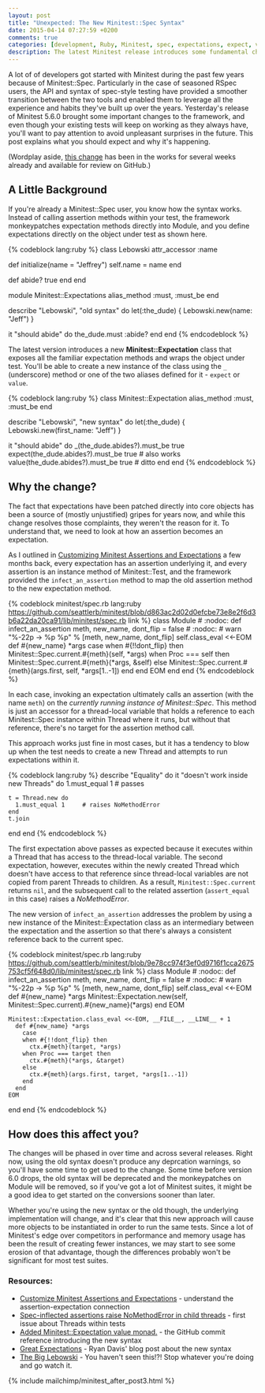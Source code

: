 ```yaml
---
layout: post
title: "Unexpected: The New Minitest::Spec Syntax"
date: 2015-04-14 07:27:59 +0200
comments: true
categories: [development, Ruby, Minitest, spec, expectations, expect, value]
description: The latest Minitest release introduces some fundamental changes for users of Minitest::Spec expectations. Here's everything you need to know about it.
---
```

A lot of of developers got started with Minitest during the past few years because of Minitest::Spec.  Particularly in the case of seasoned RSpec users, the API and syntax of spec-style testing have provided a smoother transition between the two tools and enabled them to leverage all the experience and habits they've built up over the years.  Yesterday's release of Minitest 5.6.0 brought some important changes to the framework, and even though your existing tests will keep on working as they always have, you'll want to pay attention to avoid unpleasant surprises in the future.  This post explains what you should expect and why it's happening.<!--more-->

(Wordplay aside, [this change](https://github.com/seattlerb/minitest/commit/9e78cc974f3ef0d9716f1cca2675753cf5f648d0) has been in the works for several weeks already and available for review on GitHub.)

## A Little Background ##

If you're already a Minitest::Spec user, you know how the syntax works.  Instead of calling assertion methods within your test, the framework monkeypatches expectation methods directly into Module, and you define expectations directly on the object under test as shown here.

{% codeblock lang:ruby %}
class Lebowski
  attr_accessor  :name

  def initialize(name = "Jeffrey")
    self.name = name
  end

  def abide?
    true
  end
end

module Minitest::Expectations
  alias_method :must, :must_be
end

describe "Lebowski", "old syntax" do
  let(:the_dude)  { Lebowski.new(name: "Jeff") }
  
  it "should abide" do
    the_dude.must :abide?
  end
end
{% endcodeblock %}

The latest version introduces a new **Minitest::Expectation** class that exposes all the familiar expectation methods and wraps the object under test.  You'll be able to create a new instance of the class using the `_` (underscore) method or one of the two aliases defined for it - `expect` or `value`.

{% codeblock lang:ruby %}
class Minitest::Expectation
  alias_method :must, :must_be
end

describe "Lebowski", "new syntax" do
  let(:the_dude)  { Lebowski.new(first_name: "Jeff") }
  
  it "should abide" do
    _(the_dude.abides?).must_be true
    expect(the_dude.abides?).must_be true   # also works
    value(the_dude.abides?).must_be true    # ditto
  end
end
{% endcodeblock %}

## Why the change? ##

The fact that expectations have been patched directly into core objects has been a source of (mostly unjustified) gripes for years now, and while this change resolves those complaints, they weren't the reason for it.  To understand that, we need to look at how an assertion becomes an expectation.

As I outlined in [Customizing Minitest Assertions and Expectations](http://chriskottom.com/blog/2014/08/customize-minitest-assertions-and-expectations/) a few months back, every expectation has an assertion underlying it, and every assertion is an instance method of Minitest::Test, and the framework provided the `infect_an_assertion` method to map the old assertion method to the new expectation method.

{% codeblock minitest/spec.rb lang:ruby https://github.com/seattlerb/minitest/blob/d863ac2d02d0efcbe73e8e2f6d3b6a22da20ca91/lib/minitest/spec.rb link %}
class Module # :nodoc:
  def infect_an_assertion meth, new_name, dont_flip = false # :nodoc:
    # warn "%-22p -> %p %p" % [meth, new_name, dont_flip]
    self.class_eval <<-EOM
      def #{new_name} *args
        case
        when #{!!dont_flip} then
          Minitest::Spec.current.#{meth}(self, *args)
        when Proc === self then
          Minitest::Spec.current.#{meth}(*args, &self)
        else
          Minitest::Spec.current.#{meth}(args.first, self, *args[1..-1])
        end
      end
    EOM
  end
end
{% endcodeblock %}

In each case, invoking an expectation ultimately calls an assertion (with the name `meth`) on the *currently running instance of Minitest::Spec*.  This method is just an accessor for a thread-local variable that holds a reference to each Minitest::Spec instance within Thread where it runs, but without that reference, there's no target for the assertion method call.

This approach works just fine in most cases, but it has a tendency to blow up when the test needs to create a new Thread and attempts to run expectations within it.

{% codeblock lang:ruby %}
describe "Equality" do
  it "doesn't work inside new Threads" do
    1.must_equal 1       # passes
	
    t = Thread.new do
      1.must_equal 1     # raises NoMethodError           
    end
    t.join
  end
end
{% endcodeblock %}

The first expectation above passes as expected because it executes within a Thread that has access to the thread-local variable.  The second expectation, however, executes within the newly created Thread which doesn't have access to that reference since thread-local variables are not copied from parent Threads to children.  As a result, `Minitest::Spec.current` returns `nil`, and the subsequent call to the related assertion (`assert_equal` in this case) raises a *NoMethodError*.

The new version of `infect_an_assertion` addresses the problem by using a new instance of the Minitest::Expectation class as an intermediary between the expectation and the assertion so that there's always a consistent reference back to the current spec.

{% codeblock minitest/spec.rb lang:ruby https://github.com/seattlerb/minitest/blob/9e78cc974f3ef0d9716f1cca2675753cf5f648d0/lib/minitest/spec.rb link %}
class Module # :nodoc:
  def infect_an_assertion meth, new_name, dont_flip = false # :nodoc:
    # warn "%-22p -> %p %p" % [meth, new_name, dont_flip]
    self.class_eval <<-EOM
      def #{new_name} *args
        Minitest::Expectation.new(self, Minitest::Spec.current).#{new_name}(*args)
      end
    EOM
                                  
    Minitest::Expectation.class_eval <<-EOM, __FILE__, __LINE__ + 1
      def #{new_name} *args
        case
        when #{!!dont_flip} then
          ctx.#{meth}(target, *args)
        when Proc === target then
          ctx.#{meth}(*args, &target)
        else
          ctx.#{meth}(args.first, target, *args[1..-1])
        end
      end
    EOM
  end
end
{% endcodeblock %}																															 

## How does this affect you? ##

The changes will be phased in over time and across several releases.  Right now, using the old syntax doesn't produce any deprcation warnings, so you'll have some time to get used to the change.  Some time before version 6.0 drops, the old syntax will be deprecated and the monkeypatches on Module will be removed, so if you've got a lot of Minitest suites, it might be a good idea to get started on the conversions sooner than later.

Whether you're using the new syntax or the old though, the underlying implementation will change, and it's clear that this new approach will cause more objects to be instantiated in order to run the same tests.  Since a lot of Minitest's edge over competitors in performance and memory usage has been the result of creating fewer instances, we may start to see some erosion of that advantage, though the differences probably won't be significant for most test suites.

### Resources: ###

* [Customize Minitest Assertions and Expectations](http://chriskottom.com/blog/2014/08/customize-minitest-assertions-and-expectations/) - understand the assertion-expectation connection
* [Spec-inflected assertions raise NoMethodError in child threads](https://github.com/seattlerb/minitest/issues/337) - first issue about Threads within tests
* [Added Minitest::Expectation value monad.](https://github.com/seattlerb/minitest/commit/9e78cc974f3ef0d9716f1cca2675753cf5f648d0) - the GitHub commit reference introducing the new syntax
* [Great Expectations](http://blog.zenspider.com/blog/2015/04/great-expectations.html) - Ryan Davis' blog post about the new syntax
* [The Big Lebowski](http://www.imdb.com/title/tt0118715/) - You haven't seen this!?!  Stop whatever you're doing and go watch it.

{% include mailchimp/minitest_after_post3.html %}
